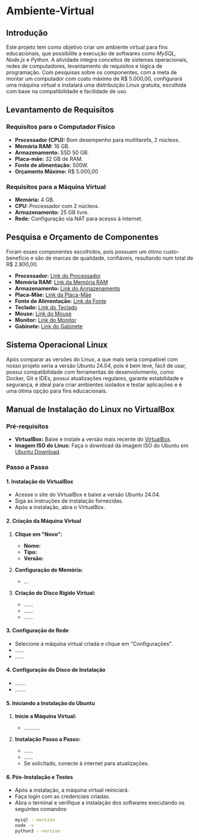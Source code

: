 # Ambiente-Virtual
## Introdução
Este projeto tem como objetivo criar um ambiente virtual para fins educacionais, que possibilite a execução de softwares como *MySQL, Node.js* e *Python*. A atividade integra conceitos de sistemas operacionais, redes de computadores, levantamento de requisitos e lógica de programação. Com pesquisas sobre os componentes, com a meta de montar um computador com custo máximo de R$ 5.000,00, configurará uma máquina virtual e instalará uma distribuição Linux gratuita, escolhida com base na compatibilidade e facilidade de uso.

## Levantamento de Requisitos
### Requisitos para o Computador Físico
- **Processador (CPU):** Bom desempenho para multitarefa, 2 núcleos.
- **Memória RAM:** 16 GB.
- **Armazenamento:** SSD 50 GB.
- **Placa-mãe:** 32 GB de RAM.
- **Fonte de alimentação:** 500W.
- **Orçamento Máximo:** R$ 5.000,00
### Requisitos para a Máquina Virtual
- **Memória:** 4 GB.
- **CPU:** Processador com 2 núcleos.
- **Armazenamento:** 25 GB livre. 
- **Rede:** Configuração via NAT para acesso à internet.

## Pesquisa e Orçamento de Componentes
Foram esses componentes escolhidos, pois possuem um ótimo custo-benefício e são de marcas de qualidade, confiáveis, resultando num total de R$ 2.800,00.
- **Processador:** [Link do Processador](https://www.terabyteshop.com.br/produto/21317/processador-amd-ryzen-5-4600g-37ghz-42ghz-turbo-6-cores-12-threads-cooler-wraith-stealth-am4-100-100000147box?p=139255&utm_source=craftmybox&utm_medium=afiliados&utm_campaign=craftmybox)
- **Memória RAM:** [Link da Memória RAM](https://www.kabum.com.br/produto/110769/memoria-ram-corsair-vengeance-lpx-16gb-2x8gb-2400mhz-ddr4-cl16-black-cmk16gx4m2a2400c16?awc=17729_1740052634_1e9162127b65d932f203be25b6a4b316&utm_source=AWIN&utm_medium=AFILIADOS&utm_campaign=fevereiro24&utm_content=2025-02-20&utm_term=691737)
- **Armazenamento:** [Link do Armazenamento](https://www.amazon.com.br/dp/B0DBR3DZWG?tag=craftmybox-20&linkCode=osi&th=1&psc=1&smid=A38JVMMYJLUN90)
- **Placa-Mãe:** [Link da Placa-Mãe](https://www.pichau.com.br/placa-mae-pichau-b550m-k-ddr4-socket-amd-am4-m-atx-chipset-amd-b550-b550m-k-1p?gad_source=1&gclid=Cj0KCQiAwtu9BhC8ARIsAI9JHalALsVTZ_bWLrstEPlF7sgnrPYG0cXEM4gyNl3FGeJw1Rw-R1TvdnoaAnwHEALw_wcB)
- **Fonte de Alimentação:** [Link da Fonte](https://www.pichau.com.br/fonte-mancer-thunder-500w-bronze-80-plus-mcr-thr500-bl01?utm_source=meupcnet&utm_medium=afiliados&utm_campaign=meupcnet)
- **Teclado:** [Link do Teclado](https://www.amazon.com.br/dp/B07VMV8CJQ?tag=craftmybox-20&linkCode=osi&th=1&psc=1&smid=A2G1PFNJHO5AB3)
- **Mouse:** [Link do Mouse](https://www.mercadolivre.com.br/mouse-para-jogo-trust-rava-gxt-108-preto/p/MLB9927162#polycard_client=mshops-appearance-api&type=product&tracking_id=1602a3e0-9ebc-44ad-922f-276289a7cd7c&source=eshops&wid=MLB1791854872&sid=storefronts)
- **Monitor:** [Link do Monitor](https://www.terabyteshop.com.br/produto/26992/monitor-gamer-3green-195-pol-led-75hz-2ms-hdmivga-m195whd?p=139255&utm_source=craftmybox&utm_medium=afiliados&utm_campaign=craftmybox)
- **Gabinete:** [Link do Gabinete](https://www.pichau.com.br/gabinete-tgt-b110-preto-tgt-b110-pr01?utm_source=meupcnet&utm_medium=afiliados&utm_campaign=meupcnet) 

## Sistema Operacional Linux
Após comparar as versões do Linux, a que mais seria compatível com nosso projeto seria a versão Ubuntu 24.04, pois é bem leve, fácil de usar, possui compatibilidade com ferramentas de desenvolvimento, como Docker, Git e IDEs, possui atualizações regulares, garante estabilidade e segurança, é ideal para criar ambientes isolados e testar aplicações e é uma ótima opção para fins educacionais. 

## Manual de Instalação do Linux no VirtualBox
### Pré-requisitos
- **VirtualBox:** Baixe e instale a versão mais recente do [VirtualBox](https://www.virtualbox.org/).
- **Imagem ISO do Linux:** Faça o download da imagem ISO do Ubuntu em [Ubuntu Download](https://ubuntu.com/download).

### Passo a Passo
#### 1. Instalação do VirtualBox
- Acesse o site do VirtualBox e baixe a versão Ubuntu 24.04.
- Siga as instruções de instalação fornecidas.
- Após a instalação, abra o VirtualBox.

#### 2. Criação da Máquina Virtual
1. **Clique em "Novo":**
   - **Nome:** 
   - **Tipo:**
   - **Versão:**
2. **Configuração de Memória:**
   - ...

3. **Criação do Disco Rígido Virtual:**
   - ......
   - ......
   - ......

#### 3. Configuração de Rede
- Selecione a máquina virtual criada e clique em "Configurações".
- ......
- ......

#### 4. Configuração do Disco de Instalação
- .......
- .......

#### 5. Iniciando a Instalação do Ubuntu
1. **Inicie a Máquina Virtual:**
   - ...........

2. **Instalação Passo a Passo:**
   - ......
   - ......
   - Se solicitado, conecte à internet para atualizações.

#### 6. Pós-Instalação e Testes
- Após a instalação, a máquina virtual reiniciará.
- Faça login com as credenciais criadas.
- Abra o terminal e verifique a instalação dos softwares executando os seguintes comandos:
  ```bash
  mysql --version
  node -v
  python3 --version

